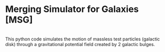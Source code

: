 # Merging Simulator for Galaxies [MSG]
<br> This python code simulates the motion of massless test particles (galactic disk) through a gravitational potential field created by 2 galactic bulges.
